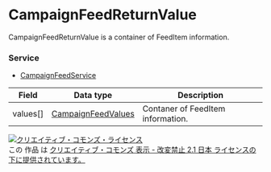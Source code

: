 # CampaignFeedReturnValue
CampaignFeedReturnValue is a container of FeedItem information.
### Service
+ [CampaignFeedService](../services/CampaignFeedService.md)

| Field | Data type | Description | 
|---|---|---|
| values[]| <a href="../data/CampaignFeedValues.md">CampaignFeedValues</a>| Contaner of FeedItem information. |
<a rel="license" href="http://creativecommons.org/licenses/by-nd/2.1/jp/"><img alt="クリエイティブ・コモンズ・ライセンス" style="border-width:0" src="https://i.creativecommons.org/l/by-nd/2.1/jp/88x31.png" /></a><br />この 作品 は <a rel="license" href="http://creativecommons.org/licenses/by-nd/2.1/jp/">クリエイティブ・コモンズ 表示 - 改変禁止 2.1 日本 ライセンスの下に提供されています。</a>
